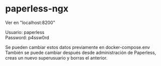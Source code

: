 # paperless-ngx
Ver en "localhost:8200"  

Usuario: paperless  
Password: p4ssw0rd  

Se pueden cambiar estos datos previamente en docker-compose.env  
También se puede cambiar después desde administración de Paperless, creas un nuevo superusuario y borras el anterior.  
